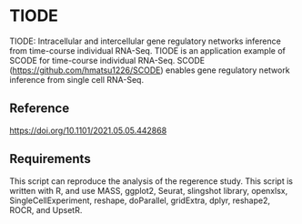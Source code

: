 # TIODE
TIODE:  Intracellular and intercellular gene regulatory networks inference from time-course individual RNA-Seq.
TIODE is an application example of SCODE for time-course individual RNA-Seq. SCODE (https://github.com/hmatsu1226/SCODE) enables gene regulatory network inference from single cell RNA-Seq. 
## Reference

https://doi.org/10.1101/2021.05.05.442868

## Requirements

This script can reproduce the analysis of the regerence study. This script is written with R, and use MASS, ggplot2,  Seurat, slingshot library, openxlsx, SingleCellExperiment, reshape, doParallel, gridExtra, dplyr, reshape2, ROCR, and UpsetR.
